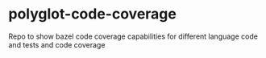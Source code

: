 # polyglot-code-coverage
Repo to show bazel code coverage capabilities for different language code and tests and code coverage
